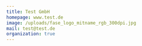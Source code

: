 ```yaml
---
title: Test GmbH
homepage: www.test.de
image: /uploads/fase_logo_mitname_rgb_300dpi.jpg
mail: test@test.de
organization: true
---
```


